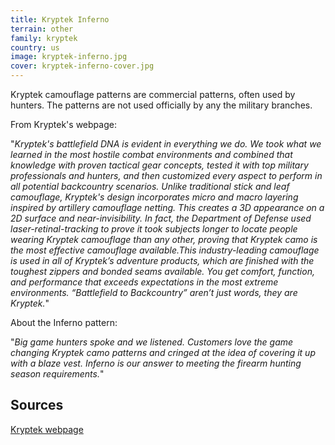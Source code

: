 ```yaml
---
title: Kryptek Inferno
terrain: other
family: kryptek
country: us
image: kryptek-inferno.jpg
cover: kryptek-inferno-cover.jpg
---
```

Kryptek camouflage patterns are commercial patterns, often used by hunters. The patterns are not used officially by any the military branches.

From Kryptek's webpage:

"*Kryptek's battlefield DNA is evident in everything we do. We took what we learned in the most hostile combat environments and combined that knowledge with proven tactical gear concepts, tested it with top military professionals and hunters, and then customized every aspect to perform in all potential backcountry scenarios. Unlike traditional stick and leaf camouflage, Kryptek's design incorporates micro and macro layering inspired by artillery camouflage netting. This creates a 3D appearance on a 2D surface and near-invisibility. In fact, the Department of Defense used laser-retinal-tracking to prove it took subjects longer to locate people wearing Kryptek camouflage than any other, proving that Kryptek camo is the most effective camouflage available.This industry-leading camouflage is used in all of Kryptek’s adventure products, which are finished with the toughest zippers and bonded seams available. You get comfort, function, and performance that exceeds expectations in the most extreme environments. “Battlefield to Backcountry” aren’t just words, they are Kryptek.*"

About the Inferno pattern:

"*Big game hunters spoke and we listened. Customers love the game changing Kryptek camo patterns and cringed at the idea of covering it up with a blaze vest. Inferno is our answer to meeting the firearm hunting season requirements.*"

Sources
-------
[Kryptek webpage](https://kryptek.com/kryptek-camo-patterns)
